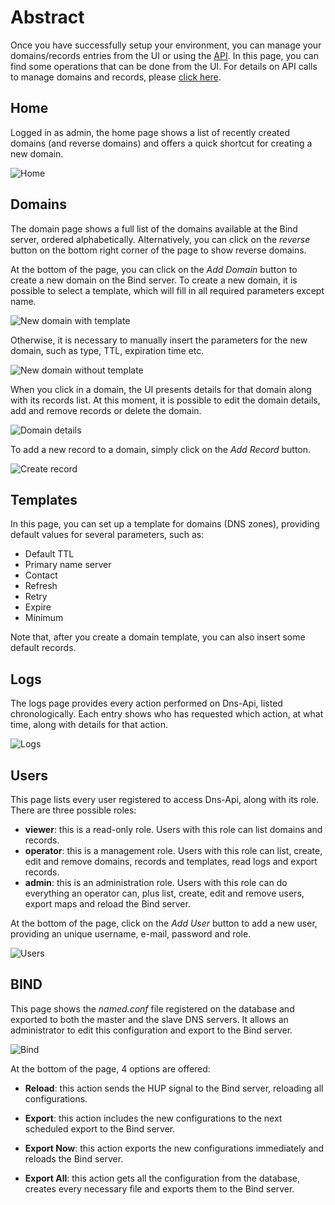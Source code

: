 # Abstract

Once you have successfully setup your environment, you can manage your domains/records entries from the UI or using the [API](https://github.com/globocom/Dns-Api/wiki/API). In this page, you can find some operations that can be done from the UI. For details on API calls to manage domains and records, please [click here](https://github.com/globocom/Dns-Api/wiki/API).

## Home

Logged in as admin, the home page shows a list of recently created domains (and reverse domains) and offers a quick shortcut for creating a new domain.

![Home](img/admin-home.png "Home")

## Domains

The domain page shows a full list of the domains available at the Bind server, ordered alphabetically. Alternatively, you can click on the *reverse* button on the bottom right corner of the page to show reverse domains.

At the bottom of the page, you can click on the *Add Domain* button to create a new domain on the Bind server. To create a new domain, it is possible to select a template, which will fill in all required parameters except name.

![New domain with template](img/new_domain_w_template.png "New domain with template")

Otherwise, it is necessary to manually insert the parameters for the new domain, such as type, TTL, expiration time etc.

![New domain without template](img/new_domain_no_template.png "New domain without template")

When you click in a domain, the UI presents details for that domain along with its records list. At this moment, it is possible to edit the domain details, add and remove records or delete the domain.

![Domain details](img/domain_details.png "Domain details")

To add a new record to a domain, simply click on the *Add Record* button.

![Create record](img/create_record.png "Create record")

## Templates

In this page, you can set up a template for domains (DNS zones), providing default values for several parameters, such as:

* Default TTL
* Primary name server
* Contact
* Refresh
* Retry
* Expire
* Minimum

Note that, after you create a domain template, you can also insert some default records.

## Logs

The logs page provides every action performed on Dns-Api, listed chronologically. Each entry shows who has requested which action, at what time, along with details for that action.

![Logs](img/logs.png "Logs")

## Users

This page lists every user registered to access Dns-Api, along with its role. There are three possible roles:

* **viewer**: this is a read-only role. Users with this role can list domains and records.
* **operator**: this is a management role. Users with this role can list, create, edit and remove domains, records and templates, read logs and export records.
* **admin**: this is an administration role. Users with this role can do everything an operator can, plus list, create, edit and remove users, export maps and reload the Bind server.

At the bottom of the page, click on the *Add User* button to add a new user, providing an unique username, e-mail, password and role.

![Users](img/users.png "Users")


## BIND

This page shows the *named.conf* file registered on the database and exported to both the master and the slave DNS servers. It allows an administrator to edit this configuration and export to the Bind server.

![Bind](img/bind.png "Bind")

At the bottom of the page, 4 options are offered:

* **Reload**: this action sends the HUP signal to the Bind server, reloading all configurations.

* **Export**: this action includes the new configurations to the next scheduled export to the Bind server.

* **Export Now**: this action exports the new configurations immediately and reloads the Bind server.

* **Export All**: this action gets all the configuration from the database, creates every necessary file and exports them to the Bind server.